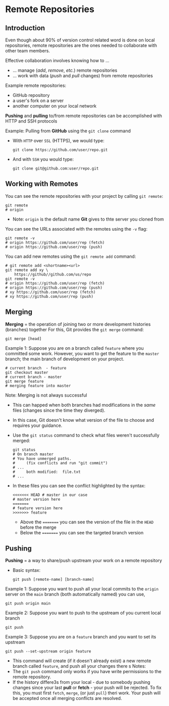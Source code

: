 # Remote Repositories
## Introduction
Even though about 90% of version control related word is done on local repositories, remote repositories are the ones needed to collaborate with other team members.

Effective collaboration involves knowing how to ...
- ... manage (*add*, *remove*, *etc.*) remote repositories
- ... work with data (*push* and *pull* changes) from remote repositories

Example remote repositories:
- GitHub repository
- a user's fork on a server
- another computer on your local network

**Pushing** and **pulling** to/from remote repositories can be accomplished with HTTP and SSH protocols

Example: Pulling from **GitHub** using the `git clone` command
- With `HTTP` over `SSL` (HTTPS), we would type:
  ```shell
  git clone https://github.com/user/repo.git
  ```
- And with `SSH` you would type:
  ```shell
  git clone git@github.com:user/repo.git
  ```

## Working with Remotes
You can see the remote repositories with your project by calling `git remote`:
```shell
git remote
# origin
```
- Note: `origin` is the default name **Git** gives to thte server you cloned from

You can see the URLs associated with the remotes using the `-v` flag:
```shell
git remote -v
# origin https://github.com/user/rep (fetch)
# origin https://github.com/user/rep (push)
```

You can add new remotes using the `git remote add` command:
```shell
# git remote add <shortname><url>
git remote add xy \
    https://github//github.com/us/repo
git remote -v
# origin https://github.com/user/rep (fetch)
# origin https://github.com/user/rep (push)
# xy https://github.com/user/rep (fetch)
# xy https://github.com/user/rep (push)
```

## Merging
**Merging** = the operation of joining two or more development histories (branches) together
For this, Git provides the `git merge` command:
```shell
git merge [head]
```
Example 1: Suppose you are on a branch called `feature` where you committed some work. However, you want to get the feature to the `master` branch; the main branch of development on your project.
```shell
# current branch  - feature
git checkout master
# current branch - master
git merge feature
# merging feature into master
```
Note: Merging is not always successful
- This can happed when both branches had modifications in the *same* files (changes since the time they diverged).
- In this case, Git doesn't know what version of the file to choose and requires your guidance.
- Use the `git status` command to check what files weren't successfully merged:
  ```shell
  git status
  # On branch master
  # You have unmerged paths.
  #     (fix conflicts and run "git commit")
  # ...
  #     both modified:  file.txt
  # ...
  ```

- In these files you can see the conflict highlighted by the syntax:
  ```shell
  <<<<<<< HEAD # master in our case
  # master version here
  ======= 
  # feature version here
  >>>>>>> feature
  ```

  - Above the `=======` you can see the version of the file in the `HEAD` before the merge
  - Below the `=======` you can see the targeted branch version

## Pushing
**Pushing** = a way to share/push upstream your work on a remote repository
- Basic syntax:
  ```shell
  git push [remote-name] [branch-name]
  ```

Example 1: Suppose you want to push all your local commits to the `origin` server on the `main` branch (both automatically named) you can use,
```shell
git push origin main
```

Example 2: Suppose you want to push to the upstream of you current local branch
```shell
git push
```

Example 3: Suppose you are on a `feature` branch and you want to set its upstream
```shell
git push --set-upstream origin feature
```
- This command will create (if it doesn't already exist) a new remote branch called `feature`, and push all your changes there
s
Notes:
- The `git push` command only works if you have write permissions to the remote repository.
- If the history differe3s from your local - due to somebody pushing changes since your last **pull** or **fetch** - your push will be rejected. To fix this, you must first `fetch`, `merge`, (or just `pull`) theri work. Your push will be accepted once all merging conflicts are resolved.
